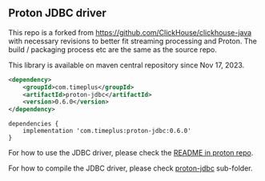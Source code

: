 ## Proton JDBC driver

This repo is a forked from https://github.com/ClickHouse/clickhouse-java with necessary revisions to better fit streaming processing and Proton.
The build / packaging process etc are the same as the source repo.

This library is available on maven central repository since Nov 17, 2023.
 
```xml
<dependency>
    <groupId>com.timeplus</groupId>
    <artifactId>proton-jdbc</artifactId>
    <version>0.6.0</version>
</dependency>
```

```
dependencies {
    implementation 'com.timeplus:proton-jdbc:0.6.0'
}
```

For how to use the JDBC driver, please check the [README in proton repo](https://github.com/timeplus-io/proton/tree/develop/examples/jdbc).

For how to compile the JDBC driver, please check [proton-jdbc](proton-jdbc) sub-folder.